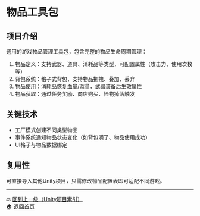 # 物品工具包

## 项目介绍
通用的游戏物品管理工具包，包含完整的物品生命周期管理：
1. 物品定义：支持武器、道具、消耗品等类型，可配置属性（攻击力、使用次数等）
2. 背包系统：格子式背包，支持物品拖拽、叠加、丢弃
3. 物品使用：消耗品恢复血量/蓝量，武器装备后生效属性
4. 物品获取：通过任务奖励、商店购买、怪物掉落触发

## 关键技术
- 工厂模式创建不同类型物品
- 事件系统通知物品状态变化（如背包满了、物品使用成功）
- UI格子与物品数据绑定

## 复用性
可直接导入其他Unity项目，只需修改物品配置表即可适配不同游戏。

---
🔙 [回到上一级（Unity项目索引）](index.md)  
🏠 [返回首页](../../../../index.md)
